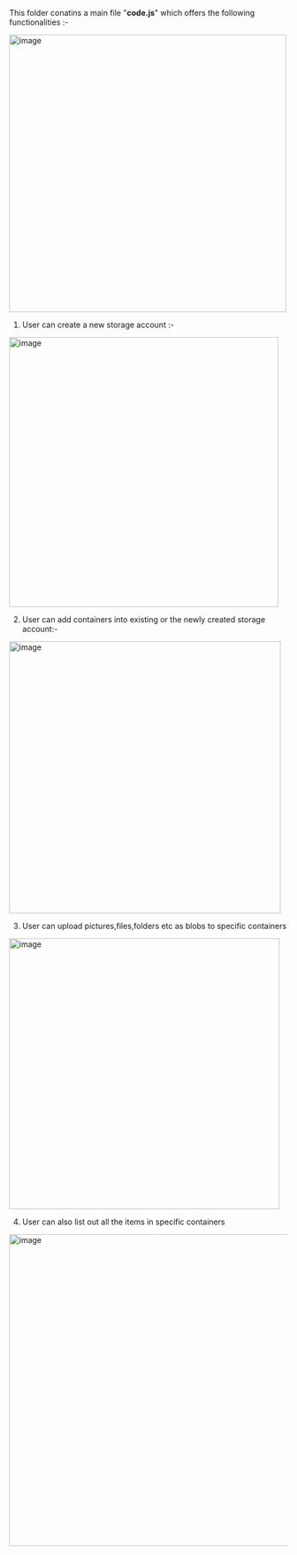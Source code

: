 This folder conatins a main file "**code.js**" which offers the following functionalities :- 

<img width="501" alt="image" src="https://user-images.githubusercontent.com/46483573/172058137-6f1d0d55-f81e-46b1-b26e-c1f30bf4b108.png">

1. User can create a new storage account :- 

<img width="487" alt="image" src="https://user-images.githubusercontent.com/46483573/172058206-289976a5-1f2a-4c80-b732-f60bb2813ff3.png">

2. User can add containers into existing or the newly created storage account:-

<img width="491" alt="image" src="https://user-images.githubusercontent.com/46483573/172058273-82bc47e8-78ef-449a-81e4-1580e2cc5508.png">

3. User can upload pictures,files,folders etc as blobs to specific containers

<img width="489" alt="image" src="https://user-images.githubusercontent.com/46483573/172058404-b9a5e3c9-9df5-463b-9076-afc38b7f8651.png">

4. User can also list out all the items in specific containers 

<img width="563" alt="image" src="https://user-images.githubusercontent.com/46483573/172058580-7cbdee4b-99f5-42cd-b0f3-d51ec0bd505f.png">
